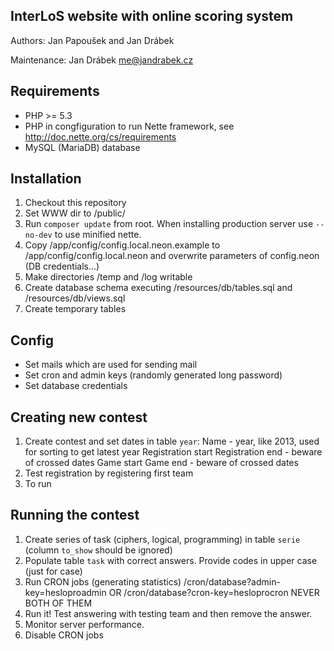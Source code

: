 InterLoS website with online scoring system
-------------------------------------------

Authors: Jan Papoušek and Jan Drábek

Maintenance: Jan Drábek <me@jandrabek.cz>

Requirements
------------

- PHP >= 5.3
- PHP in congfiguration to run Nette framework, see http://doc.nette.org/cs/requirements
- MySQL (MariaDB) database


Installation
------------

1. Checkout this repository
2. Set WWW dir to /public/
3. Run `composer update` from root. When installing production server use `--no-dev` to use minified nette.
4. Copy /app/config/config.local.neon.example to /app/config/config.local.neon and overwrite parameters of config.neon (DB credentials...)
5. Make directories /temp and /log writable
6. Create database schema executing /resources/db/tables.sql and /resources/db/views.sql
7. Create temporary tables


Config
------
- Set mails which are used for sending mail
- Set cron and admin keys (randomly generated long password)
- Set database credentials


Creating new contest
--------------------

1. Create contest and set dates in table `year`:
   Name - year, like 2013, used for sorting to get latest year
   Registration start
   Registration end - beware of crossed dates
   Game start
   Game end - beware of crossed dates
2. Test registration by registering first team
3. To run

Running the contest
-------------------

1. Create series of task (ciphers, logical, programming) in table `serie` (column `to_show` should be ignored)
2. Populate table `task` with correct answers. Provide codes in upper case (just for case)
3. Run CRON jobs (generating statistics)
   /cron/database?admin-key=hesloproadmin OR /cron/database?cron-key=hesloprocron NEVER BOTH OF THEM
3. Run it! Test answering with testing team and then remove the answer.
4. Monitor server performance.
5. Disable CRON jobs


